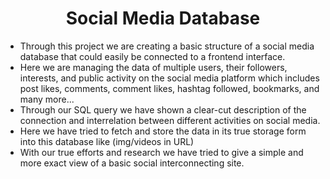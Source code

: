 <h1 align="center">Social Media Database</h1>

<ul>
<li>Through this project  we are creating a basic structure of a social media database that could easily be connected to a frontend interface.  </li>
<li>Here we are managing the data of multiple users, their followers, interests, and public activity on the social media platform which includes post likes, comments, comment likes, hashtag followed, bookmarks, and many more... </li>
<li>Through our SQL query we have shown a clear-cut description of the connection and interrelation between different activities on social media. </li>
<li>Here we have  tried to fetch and store the  data in its true storage form into this database like (img/videos in URL) </li>
<li>With our true efforts and research  we have tried to give a simple and more exact view of a basic social interconnecting site.</li>
</ul>


